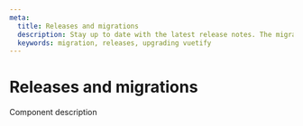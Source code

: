 ```yaml
---
meta:
  title: Releases and migrations
  description: Stay up to date with the latest release notes. The migration guides will also help you migrate applications though major releases.
  keywords: migration, releases, upgrading vuetify
---
```


# Releases and migrations
Component description

<entry-ad />

<endmatter />
